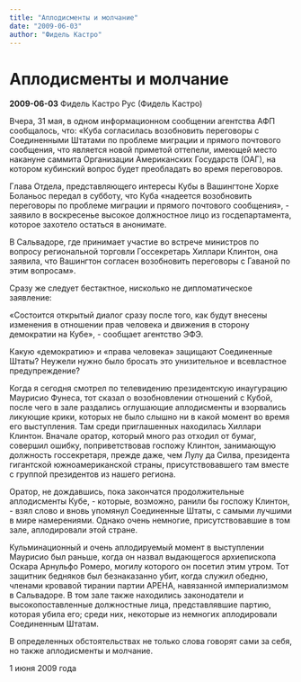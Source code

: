 ```yaml
---
title: "Аплодисменты и молчание"
date: "2009-06-03"
author: "Фидель Кастро"
---
```


# Аплодисменты и молчание

**2009-06-03** Фидель Кастро Рус (Фидель Кастро)

Вчера, 31 мая, в одном информационном сообщении агентства АФП сообщалось, что: «Куба согласилась возобновить переговоры с Соединенными Штатами по проблеме миграции и прямого почтового сообщения, что является новой приметой оттепели, имеющей место накануне саммита Организации Американских Государств (ОАГ), на котором кубинский вопрос будет преобладать во время переговоров.

Глава Отдела, представляющего интересы Кубы в Вашингтоне Хорхе Боланьос передал в субботу, что Куба «надеется возобновить переговоры по проблеме миграции и прямого почтового сообщения», - заявило в воскресенье высокое должностное лицо из госдепартамента, которое захотело остаться в анонимате.

В Сальвадоре, где принимает участие во встрече министров по вопросу региональной торговли Госсекретарь Хиллари Клинтон, она заявила, что Вашингтон согласен возобновить переговоры с Гаваной по этим вопросам».

Сразу же следует бестактное, нисколько не дипломатическое заявление:

«Состоится открытый диалог сразу после того, как будут внесены изменения в отношении прав человека и движения в сторону демократии на Кубе», - сообщает агентство ЭФЭ.

Какую «демократию» и «права человека» защищают Соединенные Штаты? Неужели нужно было бросать это унизительное и всевластное предупреждение?

Когда я сегодня смотрел по телевидению президентскую инаугурацию Маурисио Фунеса, тот сказал о возобновлении отношений с Кубой, после чего в зале раздались оглушающие аплодисменты и взорвались ликующие крики, которых не было слышно ни в какой момент во время его выступления. Там среди приглашенных находилась Хиллари Клинтон. Вначале оратор, который много раз отходил от бумаг, совершил ошибку, поприветствовав госпожу Клинтон, занимающую должность госсекретаря, прежде даже, чем Лулу да Силва, президента гигантской южноамериканской страны, присутствовавшего там вместе с группой президентов из нашего региона.

Оратор, не дождавшись, пока закончатся продолжительные аплодисменты Кубе, - которые, возможно, ранили бы госпожу Клинтон, - взял слово и вновь упомянул Соединенные Штаты, с самыми лучшими в мире намерениями. Однако очень немногие, присутствовавшие в том зале, аплодировали этой стране.

Кульминационный и очень аплодируемый момент в выступлении Маурисио был раньше, когда он назвал выдающегося архиепископа Оскара Арнульфо Ромеро, могилу которого он посетил этим утром. Тот защитник бедняков был безнаказанно убит, когда служил обедню, членами кровавой тирании партии АРЕНА, навязанной империализмом в Сальвадоре. В том зале также находились законодатели и высокопоставленные должностные лица, представлявшие партию, которая убила его; среди них, некоторые из немногих аплодировали Соединенным Штатам.

В определенных обстоятельствах не только слова говорят сами за себя, но также аплодисменты и молчание.

1 июня 2009 года